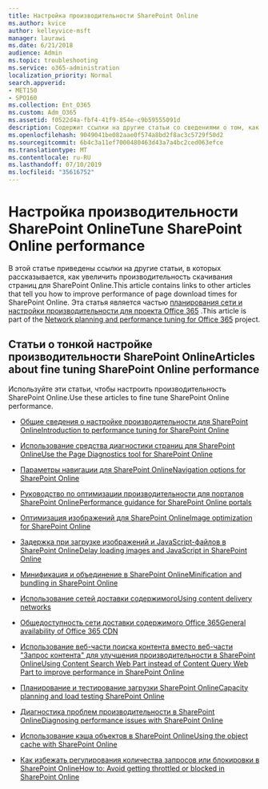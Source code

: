 ```yaml
---
title: Настройка производительности SharePoint Online
ms.author: kvice
author: kelleyvice-msft
manager: laurawi
ms.date: 6/21/2018
audience: Admin
ms.topic: troubleshooting
ms.service: o365-administration
localization_priority: Normal
search.appverid:
- MET150
- SPO160
ms.collection: Ent_O365
ms.custom: Adm_O365
ms.assetid: f0522d4a-fbf4-41f9-854e-c9b59555091d
description: Содержит ссылки на другие статьи со сведениями о том, как увеличить производительность скачивания страниц для SharePoint Online.
ms.openlocfilehash: 9049041be082aae0f574a8bd2f8ac3c5729f50d2
ms.sourcegitcommit: 6b4c3a11ef7000480463d43a7a4bc2ced063efce
ms.translationtype: MT
ms.contentlocale: ru-RU
ms.lasthandoff: 07/10/2019
ms.locfileid: "35616752"
---
```

# <a name="tune-sharepoint-online-performance"></a><span data-ttu-id="aed34-103">Настройка производительности SharePoint Online</span><span class="sxs-lookup"><span data-stu-id="aed34-103">Tune SharePoint Online performance</span></span>

<span data-ttu-id="aed34-104">В этой статье приведены ссылки на другие статьи, в которых рассказывается, как увеличить производительность скачивания страниц для SharePoint Online.</span><span class="sxs-lookup"><span data-stu-id="aed34-104">This article contains links to other articles that tell you how to improve performance of page download times for SharePoint Online.</span></span> <span data-ttu-id="aed34-105">Эта статья является частью [планирования сети и настройки производительности для проекта Office 365](https://aka.ms/tune) .</span><span class="sxs-lookup"><span data-stu-id="aed34-105">This article is part of the [Network planning and performance tuning for Office 365](https://aka.ms/tune) project.</span></span>
   
## <a name="articles-about-fine-tuning-sharepoint-online-performance"></a><span data-ttu-id="aed34-106">Статьи о тонкой настройке производительности SharePoint Online</span><span class="sxs-lookup"><span data-stu-id="aed34-106">Articles about fine tuning SharePoint Online performance</span></span>

<span data-ttu-id="aed34-107">Используйте эти статьи, чтобы настроить производительность SharePoint Online.</span><span class="sxs-lookup"><span data-stu-id="aed34-107">Use these articles to fine tune SharePoint Online performance.</span></span>
  
- [<span data-ttu-id="aed34-108">Общие сведения о настройке производительности для SharePoint Online</span><span class="sxs-lookup"><span data-stu-id="aed34-108">Introduction to performance tuning for SharePoint Online</span></span>](introduction-to-performance-tuning-for-sharepoint-online.md)
    
- [<span data-ttu-id="aed34-109">Использование средства диагностики страниц для SharePoint Online</span><span class="sxs-lookup"><span data-stu-id="aed34-109">Use the Page Diagnostics tool for SharePoint Online</span></span>](page-diagnostics-for-spo.md)
    
- [<span data-ttu-id="aed34-110">Параметры навигации для SharePoint Online</span><span class="sxs-lookup"><span data-stu-id="aed34-110">Navigation options for SharePoint Online</span></span>](navigation-options-for-sharepoint-online.md)

- [<span data-ttu-id="aed34-111">Руководство по оптимизации производительности для порталов SharePoint Online</span><span class="sxs-lookup"><span data-stu-id="aed34-111">Performance guidance for SharePoint Online portals</span></span>](https://docs.microsoft.com/en-us/sharepoint/dev/solution-guidance/portal-performance)
    
- [<span data-ttu-id="aed34-112">Оптимизация изображений для SharePoint Online</span><span class="sxs-lookup"><span data-stu-id="aed34-112">Image optimization for SharePoint Online</span></span>](image-optimization-for-sharepoint-online.md)
    
- [<span data-ttu-id="aed34-113">Задержка при загрузке изображений и JavaScript-файлов в SharePoint Online</span><span class="sxs-lookup"><span data-stu-id="aed34-113">Delay loading images and JavaScript in SharePoint Online</span></span>](delay-loading-images-and-javascript-in-sharepoint-online.md)
    
- [<span data-ttu-id="aed34-114">Минификация и объединение в SharePoint Online</span><span class="sxs-lookup"><span data-stu-id="aed34-114">Minification and bundling in SharePoint Online</span></span>](minification-and-bundling-in-sharepoint-online.md)
    
- [<span data-ttu-id="aed34-115">Использование сетей доставки содержимого</span><span class="sxs-lookup"><span data-stu-id="aed34-115">Using content delivery networks</span></span>](using-content-delivery-networks-with-sharepoint-online.md)
    
 - [<span data-ttu-id="aed34-116">Общедоступность сети доставки содержимого Office 365</span><span class="sxs-lookup"><span data-stu-id="aed34-116">General availability of Office 365 CDN</span></span>](https://dev.office.com/blogs/general-availability-of-office-365-cdn)
    
- [<span data-ttu-id="aed34-117">Использование веб-части поиска контента вместо веб-части "Запрос контента" для улучшения производительности в SharePoint Online</span><span class="sxs-lookup"><span data-stu-id="aed34-117">Using Content Search Web Part instead of Content Query Web Part to improve performance in SharePoint Online</span></span>](using-content-search-web-part-instead-of-content-query-web-part-to-improve-perfo.md)
    
- [<span data-ttu-id="aed34-118">Планирование и тестирование загрузки SharePoint Online</span><span class="sxs-lookup"><span data-stu-id="aed34-118">Capacity planning and load testing SharePoint Online</span></span>](capacity-planning-and-load-testing-sharepoint-online.md)
    
- [<span data-ttu-id="aed34-119">Диагностика проблем производительности в SharePoint Online</span><span class="sxs-lookup"><span data-stu-id="aed34-119">Diagnosing performance issues with SharePoint Online</span></span>](diagnosing-performance-issues-with-sharepoint-online.md)
    
- [<span data-ttu-id="aed34-120">Использование кэша объектов в SharePoint Online</span><span class="sxs-lookup"><span data-stu-id="aed34-120">Using the object cache with SharePoint Online</span></span>](using-the-object-cache-with-sharepoint-online.md)
    
- [<span data-ttu-id="aed34-121">Как избежать регулирования количества запросов или блокировки в SharePoint Online</span><span class="sxs-lookup"><span data-stu-id="aed34-121">How to: Avoid getting throttled or blocked in SharePoint Online</span></span>](https://msdn.microsoft.com/en-us/library/office/dn889829.aspx)
    

